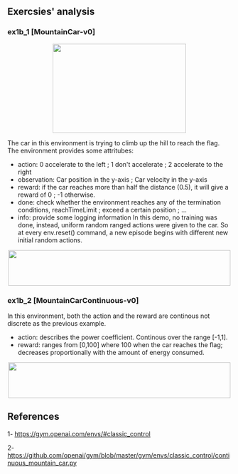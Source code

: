 ## Exercsies' analysis


### ex1b_1 [MountainCar-v0]
<p align="center" >
<img src="https://user-images.githubusercontent.com/70958856/140198668-a21ede27-4a0d-4f18-8a10-d491e7b34adb.png" width="300" height="200">
</p>

The car in this environment is trying to climb up the hill to reach the flag. The environment provides some attritubes:
- action: 0 accelerate to the left ; 1 don't accelerate ; 2 accelerate to the right
- observation: Car position in the y-axis ; Car velocity in the y-axis
- reward: if the car reaches more than half the distance (0.5), it will give a reward of 0 ; -1 otherwise.
- done: check whether the environment reaches any of the termination conditions, reachTimeLimit ; exceed a certain position ; ...   
- info: provide some logging information
In this demo, no training was done, instead, uniform random ranged actions were given to the car. So at every env.reset() command, a new episode begins with different new initial random actions.

<p align="center" >
<img src="https://user-images.githubusercontent.com/70958856/140199026-59ecfb46-7ffd-4ec3-a83c-50074dd3b2a2.png" width="500" height="80">
</p>


### ex1b_2 [MountainCarContinuous-v0]

In this environment, both the action and the reward are continous not discrete as the previous example. 
- action: describes the power coefficient. Continous over the range [-1,1]. 
- reward: ranges from [0,100] where 100 when the car reaches the flag; decreases proportionally with the amount of energy consumed.

<p align="center" >
<img src="https://user-images.githubusercontent.com/70958856/140207215-da896bab-1e99-4ef3-b901-54c44b829c7c.png" width="500" height="80">
</p>

## References
1- https://gym.openai.com/envs/#classic_control

2- https://github.com/openai/gym/blob/master/gym/envs/classic_control/continuous_mountain_car.py
